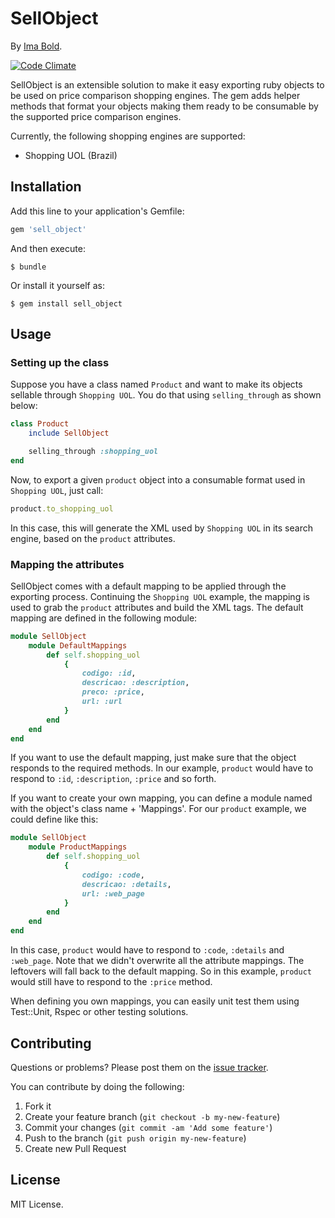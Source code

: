 # SellObject

By [Ima Bold](http://imabold.com).

[![Code Climate](https://codeclimate.com/github/imaboldcompany/sell_object.png)](https://codeclimate.com/github/imaboldcompany/sell_object)

SellObject is an extensible solution to make it easy exporting ruby objects to be used on price comparison shopping engines. The gem adds helper methods that format your objects making them ready to be consumable by the supported price comparison engines.

Currently, the following shopping engines are supported:

* Shopping UOL (Brazil)

## Installation

Add this line to your application's Gemfile:

```ruby
gem 'sell_object'
```

And then execute:

    $ bundle

Or install it yourself as:

    $ gem install sell_object

## Usage

### Setting up the class

Suppose you have a class named `Product` and want to make its objects sellable through `Shopping UOL`. 
You do that using `selling_through` as shown below:

```ruby
class Product
	include SellObject

	selling_through :shopping_uol
end
```

Now, to export a given `product` object into a consumable format used in `Shopping UOL`, just call:

```ruby
product.to_shopping_uol
```

In this case, this will generate the XML used by `Shopping UOL` in its search engine, based on the `product` attributes.

### Mapping the attributes

SellObject comes with a default mapping to be applied through the exporting process. Continuing the `Shopping UOL` example, the mapping is used to grab the `product` attributes and build the XML tags. The default mapping are defined in the following module:

```ruby
module SellObject
	module DefaultMappings
		def self.shopping_uol
			{ 
				codigo: :id, 
				descricao: :description, 
				preco: :price,
				url: :url  
			}
		end
	end	
end
```
If you want to use the default mapping, just make sure that the object responds to the required methods. In our example, `product` would have to respond to `:id`, `:description`, `:price` and so forth.

If you want to create your own mapping, you can define a module named with the object's class name + 'Mappings'. For our `product` example, we could define like this:

```ruby
module SellObject
	module ProductMappings
		def self.shopping_uol
			{ 
				codigo: :code, 
				descricao: :details,
				url: :web_page  
			}
		end
	end	
end
```
In this case, `product` would have to respond to `:code`, `:details` and `:web_page`. Note that we didn't overwrite all the attribute mappings. The leftovers will fall back to the default mapping. So in this example, `product` would still have to respond to the `:price` method.

When defining you own mappings, you can easily unit test them using Test::Unit, Rspec or other testing solutions.

## Contributing

Questions or problems? Please post them on the [issue tracker](https://github.com/imaboldcompany/sell_object/issues).

You can contribute by doing the following:

1. Fork it
2. Create your feature branch (`git checkout -b my-new-feature`)
3. Commit your changes (`git commit -am 'Add some feature'`)
4. Push to the branch (`git push origin my-new-feature`)
5. Create new Pull Request

## License

MIT License.